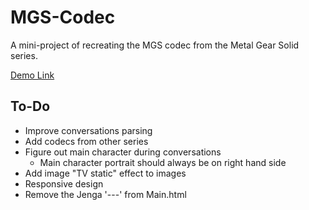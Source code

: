 # MGS-Codec

A mini-project of recreating the MGS codec from the Metal Gear Solid series.

[Demo Link](https://codepen.io/TylerJDev/full/PQPawX)

## To-Do

- Improve conversations parsing
- Add codecs from other series
- Figure out main character during conversations
  - Main character portrait should always be on right hand side
- Add image "TV static" effect to images
- Responsive design
- Remove the Jenga '---' from Main.html
